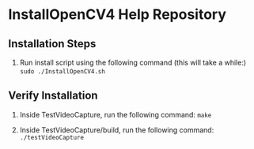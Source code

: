 # InstallOpenCV4 Help Repository
## Installation Steps
1. Run install script using the following command (this will take a while:)
```sudo ./InstallOpenCV4.sh```

## Verify Installation
1. Inside TestVideoCapture, run the following command:
```make```

2. Inside TestVideoCapture/build, run the following command:
```./testVideoCapture```